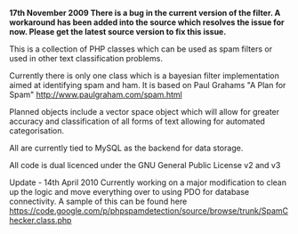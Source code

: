 **17th November 2009 There is a bug in the current version of the filter. A workaround has been added into the source which resolves the issue for now. Please get the latest source version to fix this issue.**

This is a collection of PHP classes which can be used as spam filters or used in other text classification problems.

Currently there is only one class which is a bayesian filter implementation aimed at identifying spam and ham. It is based on Paul Grahams "A Plan for Spam" http://www.paulgraham.com/spam.html

Planned objects include a vector space object which will allow for greater accuracy and classification of all forms of text allowing for automated categorisation.

All are currently tied to MySQL as the backend for data storage.

All code is dual licenced under the GNU General Public License v2 and v3

Update - 14th April 2010 Currently working on a major modification to clean up the logic and move everything over to using PDO for database connectivity. A sample of this can be found here https://code.google.com/p/phpspamdetection/source/browse/trunk/SpamChecker.class.php